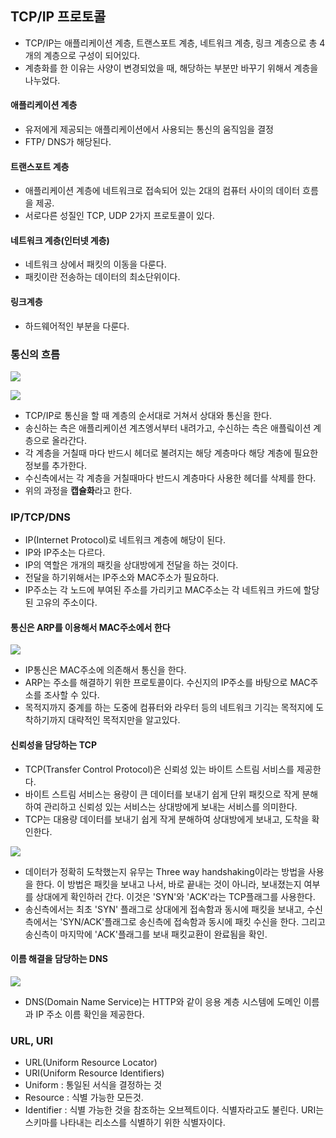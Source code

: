 ## TCP/IP 프로토콜

- TCP/IP는 애플리케이션 계층, 트랜스포트 계층, 네트워크 계층, 링크 계층으로 총 4개의 계층으로 구성이 되어있다.
- 계층화를 한 이유는 사양이 변경되었을 때, 해당하는 부분만 바꾸기 위해서 계층을 나누었다.


#### 애플리케이션 계층
- 유저에게 제공되는 애플리케이션에서 사용되는 통신의 움직임을 결정
- FTP/ DNS가 해당된다.

#### 트랜스포트 계층
- 애플리케이션 계층에 네트워크로 접속되어 있는 2대의 컴퓨터 사이의 데이터 흐름을 제공. 
- 서로다른 성질인 TCP, UDP 2가지 프로토콜이 있다.

#### 네트워크 계층(인터넷 계층)
- 네트워크 상에서 패킷의 이동을 다룬다.
- 패킷이란 전송하는 데이터의 최소단위이다.

#### 링크계층
- 하드웨어적인 부분을 다룬다.

### 통신의 흐름

![](/Users/jaeyeonkim/Downloads/TCP:IP.jpeg)

![](/Users/jaeyeonkim/Downloads/TCP_move.jpeg)

- TCP/IP로 통신을 할 때 계층의 순서대로 거쳐서 상대와 통신을 한다.
- 송신하는 측은 애플리케이션 계츠엥서부터 내려가고, 수신하는 측은 애플맄이션 계층으로 올라간다.
- 각 계층을 거칠때 마다 반드시 헤더로 불려지는 해당 계층마다 해당 계층에 필요한 정보를 추가한다.
- 수신측에서는 각 계층을 거칠때마다 반드시 계층마다 사용한 헤더를 삭제를 한다.
- 위의 과정을 **캡슐화**라고 한다.

### IP/TCP/DNS

- IP(Internet Protocol)로 네트워크 계층에 해당이 된다.
- IP와 IP주소는 다르다.
- IP의 역할은 개개의 패킷을 상대방에게 전달을 하는 것이다.
- 전달을 하기위해서는 IP주소와 MAC주소가 필요하다.
- IP주소는 각 노드에 부여된 주소를 가리키고 MAC주소는 각 네트워크 카드에 할당된 고유의 주소이다.

#### 통신은 ARP를 이용해서 MAC주소에서 한다

![](/Users/jaeyeonkim/Downloads/arp.jpeg)

- IP통신은 MAC주소에 의존해서 통신을 한다.
- ARP는 주소를 해결하기 위한 프로토콜이다. 수신지의 IP주소를 바탕으로 MAC주소를 조사할 수 있다.
- 목적지까지 중계를 하는 도중에 컴퓨터와 라우터 등의 네트워크 기긱는 목적지에 도착하기까지 대략적인 목적지만을 알고있다.

#### 신뢰성을 담당하는 TCP

- TCP(Transfer Control Protocol)은 신뢰성 있는 바이트 스트림 서비스를 제공한다.
- 바이트 스트림 서비스는 용량이 큰 데이터를 보내기 쉽게 단위 패킷으로 작게 분해하여 관리하고 신뢰성 있는 서비스는 상대방에게 보내는 서비스를 의미한다.
- TCP는 대용량 데이터를 보내기 쉽게 작게 분해하여 상대방에게 보내고, 도착을 확인한다.

![](/Users/jaeyeonkim/Downloads/threehandshaking.jpeg)

- 데이터가 정확히 도착했는지 유무는 Three way handshaking이라는 방법을 사용을 한다. 이 방법은 패킷을 보내고 나서, 바로 끝내는 것이 아니라, 보내졌는지 여부를 상대에게 확인하러 간다. 이것은 'SYN'와 'ACK'라는 TCP플래그를 사용한다.
- 송신측에서는 최초 'SYN' 플래그로 상대에게 접속함과 동시에 패킷을 보내고, 수신측에서는 'SYN/ACK'플래그로 송신측에 접속함과 동시에 패킷 수신을 한다. 그리고 송신측이 마지막에 'ACK'플래그를 보내 패킷교환이 완료됨을 확인.


#### 이름 해결을 담당하는 DNS

![](/Users/jaeyeonkim/Downloads/dns.jpeg)

- DNS(Domain Name Service)는 HTTP와 같이 응용 계층 시스템에 도메인 이름과 IP 주소 이름 확인을 제공한다.

### URL, URI

- URL(Uniform Resource Locator)
- URI(Uniform Resource Identifiers)
- Uniform : 통일된 서식을 결정하는 것
- Resource : 식별 가능한 모든것.
- Identifier : 식별 가능한 것을 참조하는 오브젝트이다. 식별자라고도 불린다. URI는 스키마를 나타내는 리소스를 식별하기 위한 식별자이다.